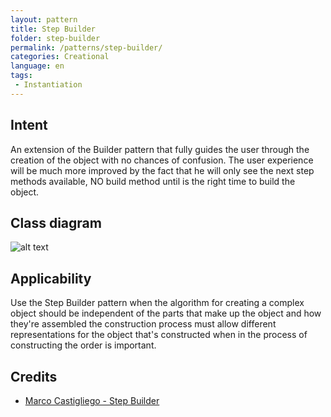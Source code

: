 ```yaml
---
layout: pattern
title: Step Builder
folder: step-builder
permalink: /patterns/step-builder/
categories: Creational
language: en
tags:
 - Instantiation
---
```


## Intent
An extension of the Builder pattern that fully guides the user through the creation of the object with no chances of confusion.
The user experience will be much more improved by the fact that he will only see the next step methods available, NO build method until is the right time to build the object.

## Class diagram
![alt text](./etc/step-builder.png "Step Builder")

## Applicability
Use the Step Builder pattern when the algorithm for creating a complex object should be independent of the parts that make up the object and how they're assembled the construction process must allow different representations for the object that's constructed when in the process of constructing the order is important.

## Credits

* [Marco Castigliego - Step Builder](http://rdafbn.blogspot.co.uk/2012/07/step-builder-pattern_28.html)
